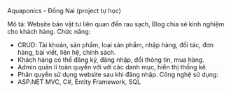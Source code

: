 Aquaponics - Đồng Nai (project tự học)

Mô tả: Website bán vật tư liên quan đến rau sạch, Blog chia sẻ kinh nghiệm cho khách hàng.
Chức năng:
  - CRUD: Tài khoản, sản phẩm, loại sản phẩm, nhập hàng, đối tác, đơn hàng, bài viết, liên hệ, chính sách.
  - Khách hàng có thể đăng ký, đăng nhập, đổi thông tin, mua hàng.
  - Admin quản lí toàn quyền với với các danh mục, hiển thị thống kê.  
  - Phân quyền sử dụng website sau khi đăng nhập.
Công nghệ sử dụng:
  - ASP.NET MVC, C#, Entity Framework, SQL
